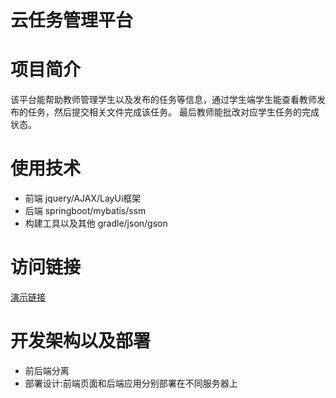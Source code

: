 # 云任务管理平台
# 项目简介
该平台能帮助教师管理学生以及发布的任务等信息，通过学生端学生能查看教师发布的任务，然后提交相关文件完成该任务。
最后教师能批改对应学生任务的完成状态。
# 使用技术
- 前端
jquery/AJAX/LayUi框架
- 后端
springboot/mybatis/ssm
- 构建工具以及其他
gradle/json/gson
# 访问链接
[演示链接](http://threr.cn/web/login.html)
# 开发架构以及部署
- 前后端分离
- 部署设计:前端页面和后端应用分别部署在不同服务器上
